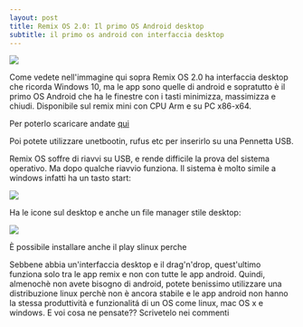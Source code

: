 ```yaml
---
layout: post
title: Remix OS 2.0: Il primo OS Android desktop
subtitle: il primo os android con interfaccia desktop
---
```


![](http://i.imgur.com/nvNg1Hw.jpg)

Come vedete nell'immagine qui sopra Remix OS 2.0 ha interfaccia desktop che ricorda Windows 10, ma le app sono quelle di android e sopratutto è il primo OS Android che ha le finestre con i tasti minimizza, massimizza e chiudi.
Disponibile sul remix mini con CPU Arm e su PC x86-x64.

Per poterlo scaricare andate [qui](http://www.jide.com/en/remixos-for-pc)

Poi potete utilizzare unetbootin, rufus etc per inserirlo su una Pennetta USB.

Remix OS soffre di riavvi su USB, e rende difficile la prova del sistema operativo.
Ma dopo qualche riavvio funziona.
Il sistema è molto simile a windows infatti ha un tasto start:

![](http://images.frandroid.com/wp-content/uploads/2015/08/Capture-d%E2%80%99%C3%A9cran-2015-08-07-%C3%A0-13.47.121.png)

Ha le icone sul desktop e anche un file manager stile desktop:

![](http://ilikekillnerds.com/wp-content/uploads/2015/11/remix-os-file-manager-android.png)

È possibile installare anche il play slinux perche

Sebbene abbia un'interfaccia desktop e il drag'n'drop, quest'ultimo funziona solo tra le app remix e non con tutte le app android.
Quindi, almenochè non avete bisogno di android, potete benissimo utilizzare una distribuzione linux perchè non è ancora stabile e le app android non hanno la stessa produttività e funzionalitá di un OS come linux, mac OS x e windows.
E voi cosa ne pensate??
Scrivetelo nei commenti

